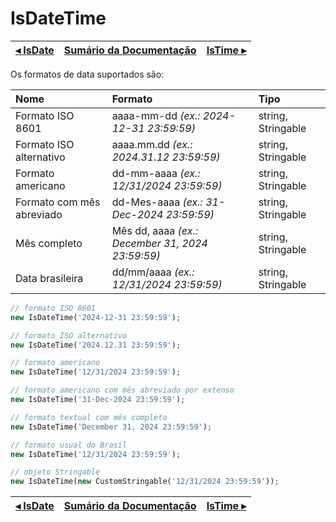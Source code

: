 # IsDateTime

[◂ IsDate](08-isdate.md) | [Sumário da Documentação](indice.md) | [IsTime ▸](08-istime.md)
-- | -- | --

Os formatos de data suportados são:

| Nome                       | Formato                                          | Tipo               |
|:--                         |:--                                               | :--                |
| Formato ISO 8601           | aaaa-mm-dd *(ex.: 2024-12-31 23:59:59)*          | string, Stringable |
| Formato ISO alternativo    | aaaa.mm.dd *(ex.: 2024.31.12 23:59:59)*          | string, Stringable |
| Formato americano          | dd-mm-aaaa *(ex.: 12/31/2024 23:59:59)*          | string, Stringable |
| Formato  com mês abreviado | dd-Mes-aaaa *(ex.: 31-Dec-2024 23:59:59)*        | string, Stringable |
| Mês completo               | Mês dd, aaaa *(ex.: December 31, 2024 23:59:59)* | string, Stringable |
| Data brasileira            | dd/mm/aaaa *(ex.: 12/31/2024 23:59:59)*          | string, Stringable |

```php
// formato ISO 8601
new IsDateTime('2024-12-31 23:59:59');

// formato ISO alternativo
new IsDateTime('2024.12.31 23:59:59');

// formato americano
new IsDateTime('12/31/2024 23:59:59');

// formato americano com mês abreviado por extenso
new IsDateTime('31-Dec-2024 23:59:59');

// formato textual com mês completo
new IsDateTime('December 31, 2024 23:59:59');

// formato usual do Brasil
new IsDateTime('12/31/2024 23:59:59');

// objeto Stringable
new IsDateTime(new CustomStringable('12/31/2024 23:59:59'));
```

[◂ IsDate](08-isdate.md) | [Sumário da Documentação](indice.md) | [IsTime ▸](08-istime.md)
-- | -- | --
